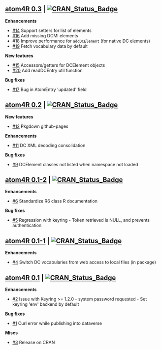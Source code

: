 ## [atom4R 0.3](https://github.com/eblondel/atom4R) | [![CRAN_Status_Badge](https://img.shields.io/badge/CRAN-published-blue.svg)](https://github.com/eblondel/atom4R)

**Enhancements**

* [#14](https://github.com/eblondel/atom4R/issues/14) Support setters for list of elements
* [#16](https://github.com/eblondel/atom4R/issues/16) Add missing DCMI elements
* [#18](https://github.com/eblondel/atom4R/issues/18) Improve performance for `addDCElement` (for native DC elements)
* [#19](https://github.com/eblondel/atom4R/issues/18) Fetch vocabulary data by default

**New features**

* [#15](https://github.com/eblondel/atom4R/issues/15) Accessors/getters for DCElement objects
* [#20](https://github.com/eblondel/atom4R/issues/20) Add readDCEntry util function

**Bug fixes**

* [#17](https://github.com/eblondel/atom4R/issues/17) Bug in AtomEntry 'updated' field

## [atom4R 0.2](https://cran.r-project.org/package=atom4R) | [![CRAN_Status_Badge](https://img.shields.io/badge/CRAN-published-blue.svg)](https://cran.r-project.org/package=atom4R)

**New features**

* [#12](https://github.com/eblondel/atom4R/issues/12) Pkgdown github-pages

**Enhancements**

* [#11](https://github.com/eblondel/atom4R/issues/11) DC XML decoding consolidation

**Bug fixes**

* [#9](https://github.com/eblondel/atom4R/issues/9) DCElement classes not listed when namespace not loaded


## [atom4R 0.1-2](https://cran.r-project.org/src/contrib/Archive/atom4R/atom4R_0.1-2.tar.gz) | [![CRAN_Status_Badge](https://img.shields.io/badge/CRAN-published-blue.svg)](https://cran.r-project.org/src/contrib/Archive/atom4R/atom4R_0.1-2.tar.gz)

**Enhancements**

* [#6](https://github.com/eblondel/atom4R/issues/6) Standardize R6 class R documentation

**Bug fixes**

* [#5](https://github.com/eblondel/atom4R/issues/) Regression with keyring - Token retrieved is NULL, and prevents authentication


## [atom4R 0.1-1](https://cran.r-project.org/src/contrib/Archive/atom4R/atom4R_0.1-1.tar.gz) | [![CRAN_Status_Badge](https://img.shields.io/badge/CRAN-published-blue.svg)](https://cran.r-project.org/src/contrib/Archive/atom4R/atom4R_0.1-1.tar.gz)

**Enhancements**

* [#4](https://github.com/eblondel/atom4R/issues/4) Switch DC vocabularies from web access to local files (in package)


## [atom4R 0.1](https://cran.r-project.org/src/contrib/Archive/atom4R/atom4R_0.1.tar.gz) | [![CRAN_Status_Badge](https://img.shields.io/badge/CRAN-published-blue.svg)](https://cran.r-project.org/src/contrib/Archive/atom4R/atom4R_0.1.tar.gz)

**Enhancements**

* [#2](https://github.com/eblondel/atom4R/issues/2) Issue with Keyring >= 1.2.0 - system password requested - Set keyring 'env' backend by default

**Bug fixes**

* [#1](https://github.com/eblondel/atom4R/issues/1) Curl error while publishing into dataverse

**Miscs**

* [#3](https://github.com/eblondel/atom4R/issues/3) Release on CRAN
